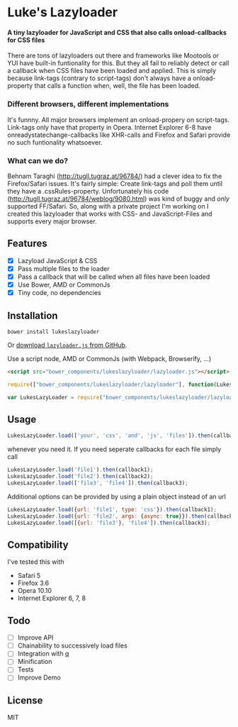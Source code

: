 Luke's Lazyloader
=========

#### A tiny lazyloader for JavaScript and CSS that also calls onload-callbacks for CSS files ####

There are tons of lazyloaders out there and frameworks like Mootools or YUI have built-in funtionality for this. But they all fail to reliably detect or call a callback when CSS files have been loaded and applied. This is simply because link-tags (contrary to script-tags) don't always have a onload-property that calls a function when, well, the file has been loaded.

### Different browsers, different implementations ###

It's funnny. All major browsers implement an onload-propery on script-tags. Link-tags only have that property in Opera. Internet Explorer 6-8 have onreadystatechange-callbacks like XHR-calls and Firefox and Safari provide no such funtionality whatsoever.

### What can we do? ###

Behnam Taraghi (http://tugll.tugraz.at/96784/) had a clever idea to fix the Firefox/Safari issues. It's fairly simple: Create link-tags and poll them until they have a .cssRules-property. Unfortunately his code (http://tugll.tugraz.at/96784/weblog/9080.html) was kind of buggy and *only* supported FF/Safari. So, along with a private project I'm working on I created this lazyloader that works with CSS- and JavaScript-Files and supports every major browser.

Features
--------

* [x] Lazyload JavaScript & CSS
* [x] Pass multiple files to the loader
* [x] Pass a callback that will be called when all files have been loaded
* [x] Use Bower, AMD or CommonJs
* [x] Tiny code, no dependencies

Installation
------------

```shell
bower install lukeslazyloader
```

Or [download `lazyloader.js` from GitHub](https://raw.githubusercontent.com/LukasBombach/Lazyloader/master/lazyloader.js).

Use a script node, AMD or CommonJs (with Webpack, Browserify, …)

```html
<script src="bower_components/lukeslazyloader/lazyloader.js"></script>
```
```javascript
require(["bower_components/lukeslazyloader/lazyloader"], function(LukesLazyLoader) { });
```
```javascript
var LukesLazyLoader = require("bower_components/lukeslazyloader/lazyloader");
```

Usage
-----

```javascript
LukesLazyLoader.load(['your', 'css', 'and', 'js', 'files']).then(callback).then(anotherCallback);
```
whenever you need it. If you need seperate callbacks for each file simply call

```javascript
LukesLazyLoader.load('file1').then(callback1);
LukesLazyLoader.load('file2').then(callback2);
LukesLazyLoader.load(['file3', 'file4']).then(callback3);
```

Additional options can be provided by using a plain object instead of an url

```javascript
LukesLazyLoader.load({url: 'file1', type: 'css'}).then(callback1);
LukesLazyLoader.load({url: 'file2', args: {async: true}}).then(callback2);
LukesLazyLoader.load([{url: 'file3'}, 'file4']).then(callback3);
```

Compatibility
-------------

I've tested this with

* Safari 5
* Firefox 3.6
* Opera 10.10
* Internet Explorer 6, 7, 8

Todo
----

* [ ] Improve API
* [ ] Chainability to successively load files
* [ ] Integration with [q](https://github.com/kriskowal/q)
* [ ] Minification
* [ ] Tests
* [ ] Improve Demo

License
-------

MIT
